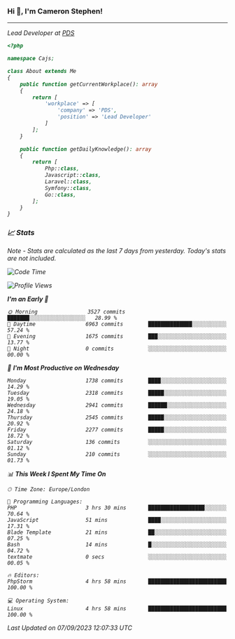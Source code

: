 ### Hi 👋, I'm Cameron Stephen!
<hr>
<p><em>Lead Developer at <a href="https://prindatasolutions.co.uk">PDS</a></p>


```php
<?php

namespace Cajs;

class About extends Me
{
    public function getCurrentWorkplace(): array
    {
        return [
            'workplace' => [
                'company' => 'PDS',
                'position' => 'Lead Developer'
            ]
        ];
    }

    public function getDailyKnowledge(): array
    {
        return [
            Php::class,
            Javascript::class,
            Laravel::class,
            Symfony::class,
            Go::class,
        ];
    }
}
```

### 📈 Stats
<p><em>Note - Stats are calculated as the last 7 days from yesterday. Today's stats are not included.</em></p>


<!--START_SECTION:waka-->
![Code Time](http://img.shields.io/badge/Code%20Time-3%2C515%20hrs%2023%20mins-blue)

![Profile Views](http://img.shields.io/badge/Profile%20Views-1-blue)

**I'm an Early 🐤** 

```text
🌞 Morning                3527 commits        ███████░░░░░░░░░░░░░░░░░░   28.99 % 
🌆 Daytime                6963 commits        ██████████████░░░░░░░░░░░   57.24 % 
🌃 Evening                1675 commits        ███░░░░░░░░░░░░░░░░░░░░░░   13.77 % 
🌙 Night                  0 commits           ░░░░░░░░░░░░░░░░░░░░░░░░░   00.00 % 
```
📅 **I'm Most Productive on Wednesday** 

```text
Monday                   1738 commits        ████░░░░░░░░░░░░░░░░░░░░░   14.29 % 
Tuesday                  2318 commits        █████░░░░░░░░░░░░░░░░░░░░   19.05 % 
Wednesday                2941 commits        ██████░░░░░░░░░░░░░░░░░░░   24.18 % 
Thursday                 2545 commits        █████░░░░░░░░░░░░░░░░░░░░   20.92 % 
Friday                   2277 commits        █████░░░░░░░░░░░░░░░░░░░░   18.72 % 
Saturday                 136 commits         ░░░░░░░░░░░░░░░░░░░░░░░░░   01.12 % 
Sunday                   210 commits         ░░░░░░░░░░░░░░░░░░░░░░░░░   01.73 % 
```


📊 **This Week I Spent My Time On** 

```text
🕑︎ Time Zone: Europe/London

💬 Programming Languages: 
PHP                      3 hrs 30 mins       ██████████████████░░░░░░░   70.64 % 
JavaScript               51 mins             ████░░░░░░░░░░░░░░░░░░░░░   17.31 % 
Blade Template           21 mins             ██░░░░░░░░░░░░░░░░░░░░░░░   07.25 % 
Bash                     14 mins             █░░░░░░░░░░░░░░░░░░░░░░░░   04.72 % 
textmate                 0 secs              ░░░░░░░░░░░░░░░░░░░░░░░░░   00.05 % 

🔥 Editors: 
PhpStorm                 4 hrs 58 mins       █████████████████████████   100.00 % 

💻 Operating System: 
Linux                    4 hrs 58 mins       █████████████████████████   100.00 % 
```


 Last Updated on 07/09/2023 12:07:33 UTC
<!--END_SECTION:waka-->
